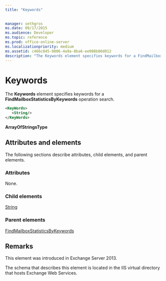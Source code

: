 ```yaml
---
title: "Keywords"
 
 
manager: sethgros
ms.date: 09/17/2015
ms.audience: Developer
ms.topic: reference
ms.prod: office-online-server
ms.localizationpriority: medium
ms.assetid: c466c845-9806-4a9a-8ba6-ee908b80d012
description: "The Keywords element specifies keywords for a FindMailboxStatisticsByKeywords operation search."
---
```


# Keywords

The **Keywords** element specifies keywords for a **FindMailboxStatisticsByKeywords** operation search. 
  
```XML
<KeyWords>
   <String/>
</KeyWords>
```

 **ArrayOfStringsType**
## Attributes and elements

The following sections describe attributes, child elements, and parent elements.
  
### Attributes

None.
  
### Child elements

[String](string.md)
  
### Parent elements

[FindMailboxStatisticsByKeywords](findmailboxstatisticsbykeywords.md)
  
## Remarks

This element was introduced in Exchange Server 2013.
  
The schema that describes this element is located in the IIS virtual directory that hosts Exchange Web Services.
  

